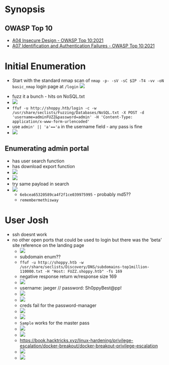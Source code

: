 # Synopsis

## OWASP Top 10 

- [A04 Insecure Design - OWASP Top 10:2021](https://owasp.org/Top10/A04_2021-Insecure_Design/)
- [A07 Identification and Authentication Failures - OWASP Top 10:2021](https://owasp.org/Top10/A07_2021-Identification_and_Authentication_Failures/)

# Initial Enumeration
- Start with the standard nmap scan of `nmap -p- -sV -sC $IP -T4 -vv -oN basic_nmap`
login
page at `/login`
![](Pasted%20image%2020221204165958.png)
* fuzz it a bunch - hits on NoSQL.txt
* ![](Pasted%20image%2020221204165841.png)
* `ffuf -u http://shoppy.htb/login -c -w /usr/share/seclists/Fuzzing/Databases/NoSQL.txt -X POST -d 'username=adminFUZZ&password=admin' -H 'Content-Type: application/x-www-form-urlencoded'`
* use `admin' || 'a'=='a` in the username field - any pass is fine
* ![](Pasted%20image%2020221204170128.png)

## Enumerating admin portal
* has user search function
* has download export function
* ![](Pasted%20image%2020221204170257.png)
* ![](Pasted%20image%2020221204170306.png)
* try same payload in search
* ![](Pasted%20image%2020221204170458.png)
	* `6ebcea65320589ca4f2f1ce039975995` - probably md5??
	* `remembermethisway`

# User Josh
* ssh doesnt work
* no other open ports that could be used to login but there was the 'beta' site reference on the landing page
	* ![](Pasted%20image%2020221204170757.png)
	* subdomain enum??
	* `ffuf -u http://shoppy.htb -w /usr/share/seclists/Discovery/DNS/subdomains-top1million-110000.txt -H "Host: FUZZ.shoppy.htb" -fs 169`
	* negative response return w/response size 169
	* ![](Pasted%20image%2020221204183037.png)
	* username: jaeger // password: Sh0ppyBest@pp!
	* ![](Pasted%20image%2020221204183132.png)
	* ![](Pasted%20image%2020221204183240.png)
	* creds fail for the password-manager
	* ![](Pasted%20image%2020221204183358.png)
	* ![](Pasted%20image%2020221204183420.png)
	* `Sample` works for the master pass
	* ![](Pasted%20image%2020221204183513.png)
	* ![](Pasted%20image%2020221204183547.png)
	* https://book.hacktricks.xyz/linux-hardening/privilege-escalation/docker-breakout/docker-breakout-privilege-escalation
	* ![](Pasted%20image%2020221204183624.png)
	* ![](Pasted%20image%2020221204183649.png)




